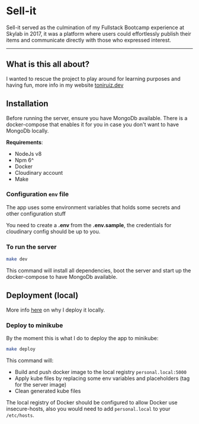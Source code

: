 # Sell-it

Sell-it served as the culmination of my Fullstack Bootcamp experience at Skylab in 2017, it was a platform where users could effortlessly publish their items and communicate directly with those who expressed interest.

---

## What is this all about?

I wanted to rescue the project to play around for learning purposes and having fun, more info in my website [toniruiz.dev](https://www.toniruiz.dev)

## Installation

Before running the server, ensure you have MongoDb available. There is a docker-compose that enables it for you in case you don't want to have MongoDb locally.

**Requirements**:

- NodeJs v8
- Npm 6^
- Docker
- Cloudinary account
- Make

### Configuration `env` file

The app uses some environment variables that holds some secrets and other configuration stuff

You need to create a **.env** from the **.env.sample**, the credentials for cloudinary config should be up to you.

### To run the server

```bash
make dev
```

This command will install all dependencies, boot the server and start up the docker-compose to have MongoDb available.

## Deployment (local)

More info [here](https://wwww.toniruiz.dev/blog/deploying-sell-it-locally) on why I deploy it locally.

### Deploy to minikube

By the moment this is what I do to deploy the app to minikube:

```bash
make deploy
```

This command will:

- Build and push docker image to the local registry `personal.local:5000`
- Apply kube files by replacing some env variables and placeholders (tag for the server image)
- Clean generated kube files

The local registry of Docker should be configured to allow Docker use insecure-hosts, also you would need to add `personal.local` to your `/etc/hosts`.
